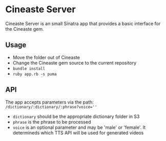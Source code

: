# Cineaste Server

Cineaste Server is an small Sinatra app that provides a basic interface for the Cineaste gem. 

## Usage

- Move the folder out of Cineaste
- Change the Cineaste gem source to the current repository
- `bundle install`
- `ruby app.rb -s puma`

## API

The app accepts parameters via the path: `/dictionary/:dictionary/:phrase?voice=''`
- `dictionary` should be the appropriate dictionary folder in S3
- `phrase` is the phrase to be processed
- `voice` is an optional parameter and may be 'male' or 'female'. It determineds which TTS API will be used for generated videos




